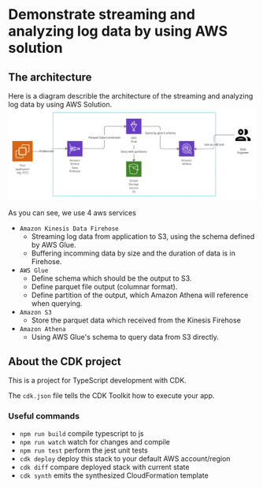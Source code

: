 # Demonstrate streaming and analyzing log data by using AWS solution
## The architecture
Here is a diagram describle the architecture of the streaming and analyzing log data by using AWS Solution.
![](./images/IMG_01.png)

As you can see, we use 4 aws services
- `Amazon Kinesis Data Firehose`
  - Streaming log data from application to S3, using the schema defined by AWS Glue.
  - Buffering incomming data by size and the duration of data is in Firehose.
- `AWS Glue`
  - Define schema which should be the output to S3.
  - Define parquet file output (columnar format).
  - Define partition of the output, which Amazon Athena will reference when querying.
- `Amazon S3`
  - Store the parquet data which received from the Kinesis Firehose
- `Amazon Athena`
  - Using AWS Glue's schema to query data from S3 directly.

## About the CDK project
This is a project for TypeScript development with CDK.

The `cdk.json` file tells the CDK Toolkit how to execute your app.

### Useful commands

 * `npm run build`   compile typescript to js
 * `npm run watch`   watch for changes and compile
 * `npm run test`    perform the jest unit tests
 * `cdk deploy`      deploy this stack to your default AWS account/region
 * `cdk diff`        compare deployed stack with current state
 * `cdk synth`       emits the synthesized CloudFormation template
